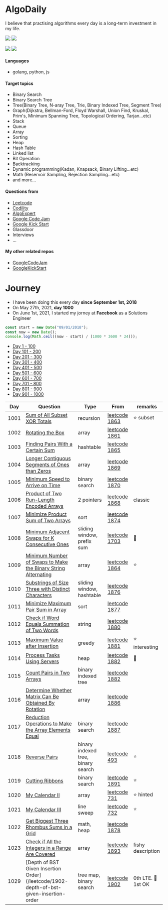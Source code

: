 # AlgoDaily

I believe that practising algorithms every day is a long-term investment in my life.

[![](https://img.shields.io/badge/dynamic/json?style=flat&labelColor=black&color=green&label=Solved&query=solvedOverTotal&url=https%3A%2F%2Fleetcode-badge.vercel.app%2Fapi%2Fusers%2Fcalvinchankf&logo=leetcode&logoColor=yellow)](https://leetcode.com/calvinchankf/)
[![](https://img.shields.io/badge/dynamic/json?style=flat&labelColor=black&color=green&label=Ranking&query=ranking&url=https%3A%2F%2Fleetcode-badge.vercel.app%2Fapi%2Fusers%2Fcalvinchankf&logo=leetcode&logoColor=yellow)](https://leetcode.com/calvinchankf/)

![](https://badges.pufler.dev/created/calvinchankf/algodaily)
![](https://badges.pufler.dev/updated/calvinchankf/algodaily)

#### Languages

-   golang, python, js

#### Target topics

-   Binary Search
-   Binary Search Tree
-   Tree(Binary Tree, N-aray Tree, Trie, Binary Indexed Tree, Segment Tree)
-   Graph(Dijkstra, Bellman-Ford, Floyd Warshall, Union Find, Kruskal, Prim's, Minimum Spanning Tree, Topological Ordering, Tarjan...etc)
-   Stack
-   Queue
-   Array
-   Sorting
-   Heap
-   Hash Table
-   Linked list
-   Bit Operation
-   Backtracking
-   Dynamic programming(Kadan, Knapsack, Binary Lifting...etc)
-   Math (Reservoir Sampling, Rejection Sampling...etc)
-   and more...

#### Questions from

-   [Leetcode](https://leetcode.com)
-   [Codility](https://app.codility.com/programmers/lessons/)
-   [AlgoExpert](https://www.algoexpert.io)
-   [Google Code Jam](https://codingcompetitions.withgoogle.com/codejam)
-   [Google Kick Start](https://codingcompetitions.withgoogle.com/kickstart/)
-   Glassdoor
-   Interviews
-   ...

#### My other related repos

-   [GoogleCodeJam](https://github.com/calvinchankf/GoogleCodeJam)
-   [GoogleKickStart](https://github.com/calvinchankf/GoogleKickStart)

# Journey

-   I have been doing this every day **since September 1st, 2018**
-   On May 27th, 2021, **day 1000**
-   On June 1st, 2021, I started my jorney at **Facebook** as a Solutions Engineer

```js
const start = new Date("09/01/2018");
const now = new Date();
console.log(Math.ceil((now - start) / (1000 * 3600 * 24)));
```

-   [Day 1 - 100](./markdowns/day1-100.md)
-   [Day 101 - 200](./markdowns/day101-200.md)
-   [Day 201 - 300](./markdowns/day201-300.md)
-   [Day 301 - 400](./markdowns/day301-400.md)
-   [Day 401 - 500](./markdowns/day401-500.md)
-   [Day 501 - 600](./markdowns/day501-600.md)
-   [Day 601 - 700](./markdowns/day601-700.md)
-   [Day 701 - 800](./markdowns/day701-800.md)
-   [Day 801 - 900](./markdowns/day801-900.md)
-   [Day 901 - 1000](./markdowns/day901-1000.md)

| Day  | Question                                                                                                                                      | Type                               | From                                                                                                          | remarks            |
| ---- | --------------------------------------------------------------------------------------------------------------------------------------------- | ---------------------------------- | ------------------------------------------------------------------------------------------------------------- | ------------------ |
| 1001 | [Sum of All Subset XOR Totals](leetcode/1863-sum-of-all-subset-xor-totals)                                                                    | recursion                          | [leetcode 1863](https://leetcode.com/problems/sum-of-all-subset-xor-totals/)                                  | ⭐️ subset         |
| 1002 | [Rotating the Box](leetcode/1861-rotating-the-box)                                                                                            | array                              | [leetcode 1861](https://leetcode.com/problems/rotating-the-box/)                                              |                    |
| 1003 | [Finding Pairs With a Certain Sum](/leetcode/1865-finding-pairs-with-a-certain-sum)                                                           | hashtable                          | [leetcode 1865](https://leetcode.com/problems/finding-pairs-with-a-certain-sum/)                              |                    |
| 1004 | [Longer Contiguous Segments of Ones than Zeros](/leetcode/1869-longer-contiguous-segments-of-ones-than-zeros)                                 | array                              | [leetcode 1869](https://leetcode.com/problems/longer-contiguous-segments-of-ones-than-zeros/)                 |                    |
| 1005 | [Minimum Speed to Arrive on Time](/leetcode/1870-minimum-speed-to-arrive-on-time)                                                             | binary search                      | [leetcode 1870](https://leetcode.com/problems/minimum-speed-to-arrive-on-time/)                               |                    |
| 1006 | [Product of Two Run-Length Encoded Arrays](/leetcode/1868-product-of-two-run-length-encoded-arrays)                                           | 2 pointers                         | [leetcode 1868](https://leetcode.com/problems/product-of-two-run-length-encoded-arrays/)                      | classic            |
| 1007 | [Minimize Product Sum of Two Arrays](/leetcode/1874-minimize-product-sum-of-two-arrays)                                                       | sort                               | [leetcode 1874](https://leetcode.com/problems/minimize-product-sum-of-two-arrays/)                            |                    |
| 1008 | [Minimum Adjacent Swaps for K Consecutive Ones](/leetcode/1703-minimum-adjacent-swaps-for-k-consecutive-ones)                                 | sliding window, prefix sum         | [leetcode 1703](https://leetcode.com/problems/minimum-adjacent-swaps-for-k-consecutive-ones/)                 | 📌                 |
| 1009 | [Minimum Number of Swaps to Make the Binary String Alternating](/leetcode/1864-minimum-number-of-swaps-to-make-the-binary-string-alternating) | array                              | [leetcode 1864](https://leetcode.com/problems/minimum-number-of-swaps-to-make-the-binary-string-alternating/) | ⭐️                |
| 1010 | [Substrings of Size Three with Distinct Characters](/leetcode/1876-substrings-of-size-three-with-distinct-characters)                         | sliding window, hashtable          | [leetcode 1876](https://leetcode.com/problems/substrings-of-size-three-with-distinct-characters/)             |                    |
| 1011 | [Minimize Maximum Pair Sum in Array](/leetcode/1877-minimize-maximum-pair-sum-in-array)                                                       | sort                               | [leetcode 1877](https://leetcode.com/problems/minimize-maximum-pair-sum-in-array/)                            |                    |
| 1012 | [Check if Word Equals Summation of Two Words](/leetcode/1880-check-if-word-equals-summation-of-two-words)                                     | string                             | [leetcode 1880](https://leetcode.com/problems/check-if-word-equals-summation-of-two-words/)                   |                    |
| 1013 | [Maximum Value after Insertion](/leetcode/1881-maximum-value-after-insertion)                                                                 | greedy                             | [leetcode 1881](https://leetcode.com/problems/maximum-value-after-insertion/)                                 | ⭐️ interesting    |
| 1014 | [Process Tasks Using Servers](/leetcode/1882-process-tasks-using-servers)                                                                     | heap                               | [leetcode 1882](https://leetcode.com/problems/process-tasks-using-servers/)                                   | 📌                 |
| 1015 | [Count Pairs in Two Arrays](/leetcode/1885-count-pairs-in-two-arrays)                                                                         | binary indexed tree                | [leetcode 1882](https://leetcode.com/problems/count-pairs-in-two-arrays/)                                     |                    |
| 1016 | [Determine Whether Matrix Can Be Obtained By Rotation](/leetcode/1886-determine-whether-matrix-can-be-obtained-by-rotation)                   | array                              | [leetcode 1886](https://leetcode.com/problems/determine-whether-matrix-can-be-obtained-by-rotation/)          |                    |
| 1017 | [Reduction Operations to Make the Array Elements Equal](/leetcode/1887-reduction-operations-to-make-the-array-elements-equal)                 | binary search                      | [leetcode 1887](https://leetcode.com/problems/reduction-operations-to-make-the-array-elements-equal/)         |                    |
| 1018 | [Reverse Pairs](/leetcode/493-reverse-pairs)                                                                                                  | binary indexed tree, binary search | [leetcode 493](https://leetcode.com/problems/reverse-pairs/)                                                  | ⭐️                |
| 1019 | [Cutting Ribbons](/leetcode/1891-cutting-ribbons)                                                                                             | binary search                      | [leetcode 1891](https://leetcode.com/problems/cutting-ribbons/)                                               | ⭐️                |
| 1020 | [My Calendar II](/leetcode/731-my-calendar-ii)                                                                                                | array                              | [leetcode 731](https://leetcode.com/problems/my-calendar-ii/)                                                 | ⭐️ hinted         |
| 1021 | [My Calendar III](/leetcode/732-my-calendar-iii)                                                                                              | line sweep                         | [leetcode 732](https://leetcode.com/problems/my-calendar-iii/)                                                | ⭐️                |
| 1022 | [Get Biggest Three Rhombus Sums in a Grid](/leetcode/1878-get-biggest-three-rhombus-sums-in-a-grid)                                           | math, heap                         | [leetcode 1878](https://leetcode.com/problems/get-biggest-three-rhombus-sums-in-a-grid/)                      |                    |
| 1023 | [Check if All the Integers in a Range Are Covered](/leetcode/1893-check-if-all-the-integers-in-a-range-are-covered)                           | array                              | [leetcode 1893](https://leetcode.com/problems/check-if-all-the-integers-in-a-range-are-covered/)              | fishy description  |
| 1029 | [Depth of BST Given Insertion Order](/leetcode/1902-depth-of-bst-given-insertion-order                                                        | tree map, binary search            | [leetcode 1902](https://leetcode.com/problems/depth-of-bst-given-insertion-order/)                            | 0th LTE. 📌 1st OK |
